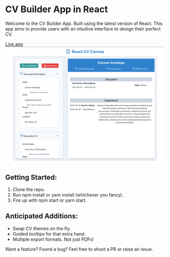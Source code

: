 # CV Builder App in React

Welcome to the CV Builder App. Built using the latest version of React. This app aims to provide users with an intuitive interface to design their perfect CV.

[Live app](https://react-cv-canvas.netlify.app/)
![Project screenshot](./src/assets/images/cv-shot.jpeg)

## Getting Started:

1. Clone the repo.
2. Run npm install or yarn install (whichever you fancy).
3. Fire up with npm start or yarn start.

## Anticipated Additions:

- Swap CV themes on the fly.
- Guided tooltips for that extra hand.
- Multiple export formats. Not just PDFs!

Want a feature? Found a bug? Feel free to shoot a PR or raise an issue.
